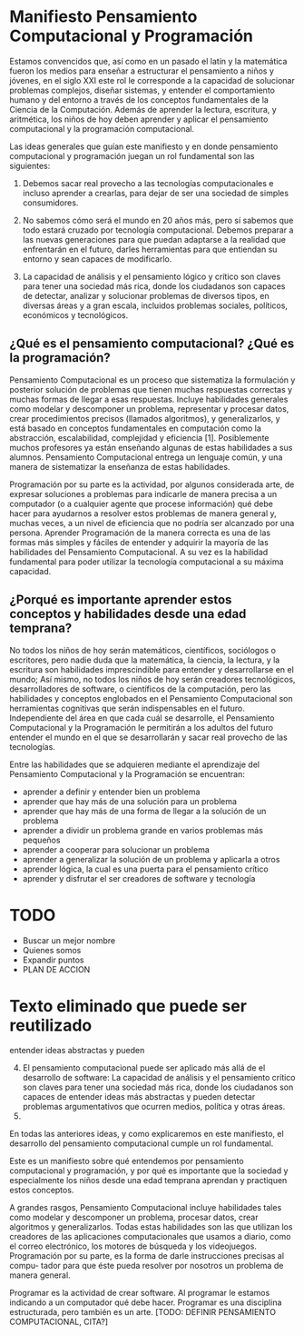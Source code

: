 # Manifiesto Pensamiento Computacional y Programación

Estamos convencidos que, así como en un pasado el latín y la matemática fueron los medios para enseñar a estructurar el pensamiento a niños y jóvenes, en el siglo XXI este rol le corresponde a la capacidad de solucionar problemas complejos, diseñar sistemas, y entender el comportamiento humano y del entorno a través de los conceptos fundamentales de la Ciencia de la Computación. Además de aprender la lectura, escritura, y aritmética, los niños de hoy deben aprender y aplicar el pensamiento computacional y la programación computacional.

Las ideas generales que guían este manifiesto y en donde pensamiento computacional y programación juegan un rol fundamental son las siguientes:

1. Debemos sacar real provecho a las tecnologías computacionales e incluso aprender a crearlas, para dejar de ser una sociedad de simples consumidores. 

2. No sabemos cómo será el mundo en 20 años más, pero sí sabemos que todo estará cruzado por tecnología computacional. Debemos preparar a las nuevas generaciones para que puedan adaptarse a la realidad que enfrentarán en el futuro, darles herramientas para que entiendan su entorno y sean capaces de modificarlo.

3. La capacidad de análisis y el pensamiento lógico y crítico son claves para tener una sociedad más rica, donde los ciudadanos son capaces de detectar, analizar y solucionar problemas de diversos tipos, en diversas áreas y a gran escala, incluidos problemas sociales, políticos, económicos y tecnológicos.


## ¿Qué es el pensamiento computacional? ¿Qué es la programación? 

Pensamiento Computacional es un proceso que sistematiza la formulación y posterior solución de problemas que tienen muchas respuestas correctas y muchas formas de llegar a esas respuestas. Incluye habilidades generales como modelar y descomponer un problema, representar y procesar datos, crear procedimientos precisos (llamados algoritmos), y generalizarlos, y está basado en conceptos fundamentales en computación como la abstracción, escalabilidad, complejidad y eficiencia [1]. Posiblemente muchos profesores ya están enseñando algunas de estas habilidades a sus alumnos. Pensamiento Computacional entrega un lenguaje común, y una manera de sistematizar la enseñanza de estas habilidades.

Programación por su parte es la actividad, por algunos considerada arte, de expresar soluciones a problemas para indicarle de manera precisa a un computador (o a cualquier agente que procese información) qué debe hacer para ayudarnos a resolver estos problemas de manera general y, muchas veces, a un nivel de eficiencia que no podría ser alcanzado por una persona. Aprender Programación de la manera correcta es una de las formas más simples y fáciles de entender y adquirir la mayoría de las habilidades del Pensamiento Computacional. A su vez es la habilidad fundamental para poder utilizar la tecnología computacional a su máxima capacidad.

## ¿Porqué es importante aprender estos conceptos y habilidades desde una edad temprana?

No todos los niños de hoy serán matemáticos, científicos, sociólogos o escritores, pero nadie duda que la matemática, la ciencia, la lectura, y la escritura son habilidades imprescindible para entender y desarrollarse en el mundo; Así mismo, no todos los niños de hoy serán creadores tecnológicos, desarrolladores de software, o científicos de la computación, pero las habilidades y conceptos englobados en el Pensamiento Computacional son herramientas cognitivas que serán indispensables en el futuro. Independiente del área en que cada cuál se desarrolle, el Pensamiento Computacional y la Programación le permitirán a los adultos del futuro entender el mundo en el que se desarrollarán y sacar real provecho de las tecnologías.  

Entre las habilidades que se adquieren mediante el aprendizaje del Pensamiento Computacional y la Programación se encuentran:

* aprender a definir y entender bien un problema
* aprender que hay más de una solución para un problema
* aprender que hay más de una forma de llegar a la solución de un problema
* aprender a dividir un problema grande en varios problemas más pequeños
* aprender a cooperar para solucionar un problema
* aprender a generalizar la solución de un problema y aplicarla a otros
* aprender lógica, la cual es una puerta para el pensamiento crítico
* aprender y disfrutar el ser creadores de software y tecnología



# TODO

* Buscar un mejor nombre
* Quienes somos
* Expandir puntos
* PLAN DE ACCION


# Texto eliminado que puede ser reutilizado

entender ideas abstractas y pueden 

4. El pensamiento computacional puede ser aplicado más allá de el desarrollo de software: La capacidad de análisis y el pensamiento crítico son claves para tener una sociedad más rica, donde los ciudadanos son capaces de entender ideas más abstractas y pueden detectar problemas argumentativos que ocurren medios, política y otras áreas.
5. 

En todas las anteriores ideas, y como explicaremos en este manifiesto, el desarrollo del pensamiento computacional cumple un rol fundamental. 

Este es un manifiesto sobre qué entendemos por pensamiento computacional y programación, y por qué es importante que la sociedad y especialmente los niños desde una edad temprana aprendan y practiquen estos conceptos.


A grandes rasgos, Pensamiento Computacional incluye habilidades tales como modelar y descomponer un problema, procesar datos, crear algoritmos y generalizarlos. Todas estas habilidades son las que utilizan los creadores de las aplicaciones computacionales que usamos a diario, como el correo electrónico, los motores de búsqueda y los videojuegos. Programación por su parte, es la forma de darle instrucciones precisas al compu- tador para que éste pueda resolver por nosotros un problema de manera general.

Programar es la actividad de crear software. Al programar le estamos indicando a un computador qué debe hacer. Programar es una disciplina estructurada, pero también es un arte. [TODO: DEFINIR PENSAMIENTO COMPUTACIONAL, CITA?]
